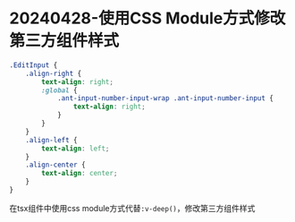 # 20240428-使用CSS Module方式修改第三方组件样式

```css
.EditInput {
    .align-right {
        text-align: right;
        :global {
            .ant-input-number-input-wrap .ant-input-number-input {
                text-align: right;
            }
        }
    }
    .align-left {
        text-align: left;
    }
    .align-center {
        text-align: center;
    }
}

```

在tsx组件中使用css module方式代替`:v-deep()`，修改第三方组件样式